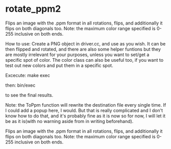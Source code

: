 # rotate_ppm2
Flips an image with the .ppm format in all rotations, flips, and additionally it flips on both diagonals too.
Note: the maximum color range specified is 0-255 inclusive on both ends.

How to use:
Create a PNG object in driver.cc, and use as you wish. It can be then flipped and rotated, and there are also some helper funtions but they are mostly irrelevant for your purposes, unless you want to set/get a specific spot of color. The color class can also be useful too, if you want to test out new colors and put them in a specific spot.

Excecute: make exec

then: bin/exec

to see the final results.

Note: the ToPpm function will rewrite the destination file every single time. If I could add a popup here, I would. But that is really complicated and I don't know how to do that, and it's probably fine as it is now so for now, I will let it be as it is(with no warning aside from in writing beforehand).

Flips an image with the .ppm format in all rotations, flips, and additionally it flips on both diagonals too.
Note: the maximum color range specified is 0-255 inclusive on both ends.
